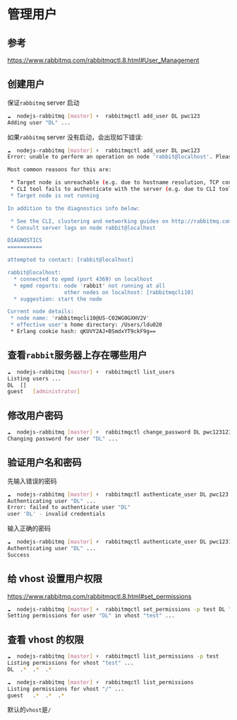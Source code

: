 # 管理用户

## 参考

https://www.rabbitmq.com/rabbitmqctl.8.html#User_Management

## 创建用户

保证`rabbitmq` server 启动

```bash
☁  nodejs-rabbitmq [master] ⚡  rabbitmqctl add_user DL pwc123
Adding user "DL" ...
```

如果`rabbitmq` server 没有启动，会出现如下错误:

```bash
☁  nodejs-rabbitmq [master] ⚡  rabbitmqctl add_user DL pwc123
Error: unable to perform an operation on node 'rabbit@localhost'. Please see diagnostics information and suggestions below.

Most common reasons for this are:

 * Target node is unreachable (e.g. due to hostname resolution, TCP connection or firewall issues)
 * CLI tool fails to authenticate with the server (e.g. due to CLI tool's Erlang cookie not matching that of the server)
 * Target node is not running

In addition to the diagnostics info below:

 * See the CLI, clustering and networking guides on http://rabbitmq.com/documentation.html to learn more
 * Consult server logs on node rabbit@localhost

DIAGNOSTICS
===========

attempted to contact: [rabbit@localhost]

rabbit@localhost:
  * connected to epmd (port 4369) on localhost
  * epmd reports: node 'rabbit' not running at all
                  other nodes on localhost: [rabbitmqcli10]
  * suggestion: start the node

Current node details:
 * node name: 'rabbitmqcli10@US-C02WG0GXHV2V'
 * effective user's home directory: /Users/ldu020
 * Erlang cookie hash: qKUVY2AJ+BSmdxYT9ckF9g==
```

## 查看`rabbit`服务器上存在哪些用户

```bash
☁  nodejs-rabbitmq [master] ⚡  rabbitmqctl list_users
Listing users ...
DL	[]
guest	[administrator]
```

## 修改用户密码

```bash
☁  nodejs-rabbitmq [master] ⚡  rabbitmqctl change_password DL pwc123123
Changing password for user "DL" ...
```

## 验证用户名和密码

先输入错误的密码

```bash
☁  nodejs-rabbitmq [master] ⚡  rabbitmqctl authenticate_user DL pwc123
Authenticating user "DL" ...
Error: failed to authenticate user "DL"
user 'DL' - invalid credentials
```

输入正确的密码

```bash
☁  nodejs-rabbitmq [master] ⚡  rabbitmqctl authenticate_user DL pwc123123
Authenticating user "DL" ...
Success
```

## 给 vhost 设置用户权限

https://www.rabbitmq.com/rabbitmqctl.8.html#set_permissions

```bash
☁  nodejs-rabbitmq [master] ⚡  rabbitmqctl set_permissions -p test DL ".*" ".*" ".*"
Setting permissions for user "DL" in vhost "test" ...
```

## 查看 vhost 的权限

```bash
☁  nodejs-rabbitmq [master] ⚡  rabbitmqctl list_permissions -p test
Listing permissions for vhost "test" ...
DL	.*	.*	.*
```

```bash
☁  nodejs-rabbitmq [master] ⚡  rabbitmqctl list_permissions
Listing permissions for vhost "/" ...
guest	.*	.*	.*
```

默认的`vhost`是`/`
